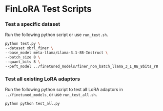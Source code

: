 # FinLoRA Test Scripts

### Test a specific dataset

Run the following python script or use `run_test.sh`.
```bash
python test.py \
--dataset xbrl_finer \
--base_model meta-llama/Llama-3.1-8B-Instruct \
--batch_size 8 \
--quant_bits 8 \
--peft_model ../finetuned_models/finer_non_batch_llama_3_1_8B_8bits_r8 \
```

### Test all existing LoRA adaptors

Run the following python script to test all LoRA adaptors in `../finetuned_models`, or use `run_test_all.sh`.
```bash
python python test_all.py
```

